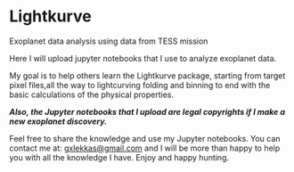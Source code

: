 # Lightkurve
Exoplanet data analysis using data from TESS mission

Here I will upload jupyter notebooks that I use to analyze exoplanet data. 

My goal is to help others learn the Lightkurve package, starting from target pixel files,all the way to lightcurving folding and binning to end with the basic calculations of the physical properties. 

***Also, the Jupyter notebooks that I upload are legal copyrights if I make a new exoplanet discovery.***

Feel free to share the knowledge and use my Jupyter notebooks. You can contact me at: gxlekkas@gmail.com and I will be more than happy to help you with all the knowledge I have. 
Enjoy and happy hunting. 
